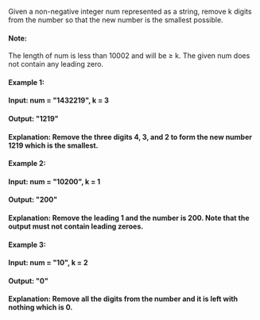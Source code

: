 Given a non-negative integer num represented as a string, remove k digits from the number so that the new number is the smallest possible.

#### Note:
The length of num is less than 10002 and will be ≥ k.
The given num does not contain any leading zero.
#### Example 1:

#### Input: num = "1432219", k = 3
#### Output: "1219"
#### Explanation: Remove the three digits 4, 3, and 2 to form the new number 1219 which is the smallest.
#### Example 2:

#### Input: num = "10200", k = 1
#### Output: "200"
#### Explanation: Remove the leading 1 and the number is 200. Note that the output must not contain leading zeroes.
#### Example 3:

#### Input: num = "10", k = 2
#### Output: "0"
#### Explanation: Remove all the digits from the number and it is left with nothing which is 0.
